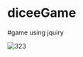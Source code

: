 # diceeGame
#game using jquiry

![323](https://user-images.githubusercontent.com/61637996/80100671-e9589100-858d-11ea-9055-9a5c5215659c.PNG)
